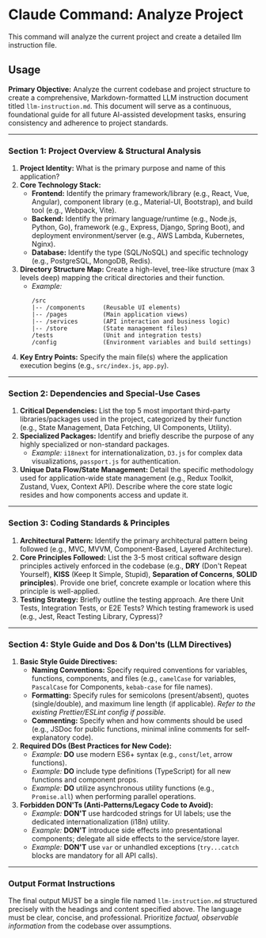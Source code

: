 # Claude Command: Analyze Project

This command will analyze the current project and create a detailed llm instruction file.

## Usage

**Primary Objective:** Analyze the current codebase and project structure to create a comprehensive, Markdown-formatted LLM instruction document titled `llm-instruction.md`. This document will serve as a continuous, foundational guide for all future AI-assisted development tasks, ensuring consistency and adherence to project standards.

---

### **Section 1: Project Overview & Structural Analysis**

1.  **Project Identity:** What is the primary purpose and name of this application?
2.  **Core Technology Stack:**
    - **Frontend:** Identify the primary framework/library (e.g., React, Vue, Angular), component library (e.g., Material-UI, Bootstrap), and build tool (e.g., Webpack, Vite).
    - **Backend:** Identify the primary language/runtime (e.g., Node.js, Python, Go), framework (e.g., Express, Django, Spring Boot), and deployment environment/server (e.g., AWS Lambda, Kubernetes, Nginx).
    - **Database:** Identify the type (SQL/NoSQL) and specific technology (e.g., PostgreSQL, MongoDB, Redis).
3.  **Directory Structure Map:** Create a high-level, tree-like structure (max 3 levels deep) mapping the critical directories and their function.
    - _Example:_
      ```
      /src
      |-- /components     (Reusable UI elements)
      |-- /pages          (Main application views)
      |-- /services       (API interaction and business logic)
      |-- /store          (State management files)
      /tests              (Unit and integration tests)
      /config             (Environment variables and build settings)
      ```
4.  **Key Entry Points:** Specify the main file(s) where the application execution begins (e.g., `src/index.js`, `app.py`).

---

### **Section 2: Dependencies and Special-Use Cases**

1.  **Critical Dependencies:** List the top 5 most important third-party libraries/packages used in the project, categorized by their function (e.g., State Management, Data Fetching, UI Components, Utility).
2.  **Specialized Packages:** Identify and briefly describe the purpose of any highly specialized or non-standard packages.
    - _Example:_ `i18next` for internationalization, `D3.js` for complex data visualizations, `passport.js` for authentication.
3.  **Unique Data Flow/State Management:** Detail the specific methodology used for application-wide state management (e.g., Redux Toolkit, Zustand, Vuex, Context API). Describe where the core state logic resides and how components access and update it.

---

### **Section 3: Coding Standards & Principles**

1.  **Architectural Pattern:** Identify the primary architectural pattern being followed (e.g., MVC, MVVM, Component-Based, Layered Architecture).
2.  **Core Principles Followed:** List the 3-5 most critical software design principles actively enforced in the codebase (e.g., **DRY** (Don't Repeat Yourself), **KISS** (Keep It Simple, Stupid), **Separation of Concerns**, **SOLID principles**). Provide one brief, concrete example or location where this principle is well-applied.
3.  **Testing Strategy:** Briefly outline the testing approach. Are there Unit Tests, Integration Tests, or E2E Tests? Which testing framework is used (e.g., Jest, React Testing Library, Cypress)?

---

### **Section 4: Style Guide and Dos & Don'ts (LLM Directives)**

1.  **Basic Style Guide Directives:**
    - **Naming Conventions:** Specify required conventions for variables, functions, components, and files (e.g., `camelCase` for variables, `PascalCase` for Components, `kebab-case` for file names).
    - **Formatting:** Specify rules for semicolons (present/absent), quotes (single/double), and maximum line length (if applicable). _Refer to the existing Prettier/ESLint config if possible._
    - **Commenting:** Specify when and how comments should be used (e.g., JSDoc for public functions, minimal inline comments for self-explanatory code).
2.  **Required DOs (Best Practices for New Code):**
    - _Example:_ **DO** use modern ES6+ syntax (e.g., `const`/`let`, arrow functions).
    - _Example:_ **DO** include type definitions (TypeScript) for all new functions and component props.
    - _Example:_ **DO** utilize asynchronous utility functions (e.g., `Promise.all`) when performing parallel operations.
3.  **Forbidden DON'Ts (Anti-Patterns/Legacy Code to Avoid):**
    - _Example:_ **DON'T** use hardcoded strings for UI labels; use the dedicated internationalization (i18n) utility.
    - _Example:_ **DON'T** introduce side effects into presentational components; delegate all side effects to the service/store layer.
    - _Example:_ **DON'T** use `var` or unhandled exceptions (`try...catch` blocks are mandatory for all API calls).

---

### **Output Format Instructions**

The final output MUST be a single file named `llm-instruction.md` structured precisely with the headings and content specified above. The language must be clear, concise, and professional. Prioritize _factual, observable information_ from the codebase over assumptions.

